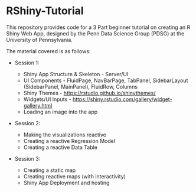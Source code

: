# RShiny-Tutorial

This repository provides code for a 3 Part beginner tutorial on creating an R Shiny Web App, designed by the Penn Data Science Group (PDSG) at the University of Pennsylvania.

The material covered is as follows:

- Session 1:
  - Shiny App Structure & Skeleton - Server/UI
  - UI Components - FluidPage, NavBarPage, TabPanel, SidebarLayout (SidebarPanel, MainPanel), FluidRow, Columns
  - Shiny Themes - https://rstudio.github.io/shinythemes/
  - Widgets/UI Inputs - https://shiny.rstudio.com/gallery/widget-gallery.html
  - Loading an image into the app
  
- Session 2:
  - Making the visualizations reactive
  - Creating a reactive Regression Model
  - Creating a reactive Data Table
  
- Session 3:
  - Creating a static map
  - Creating reactive maps (with interactivity)
  - Shiny App Deployment and hosting

